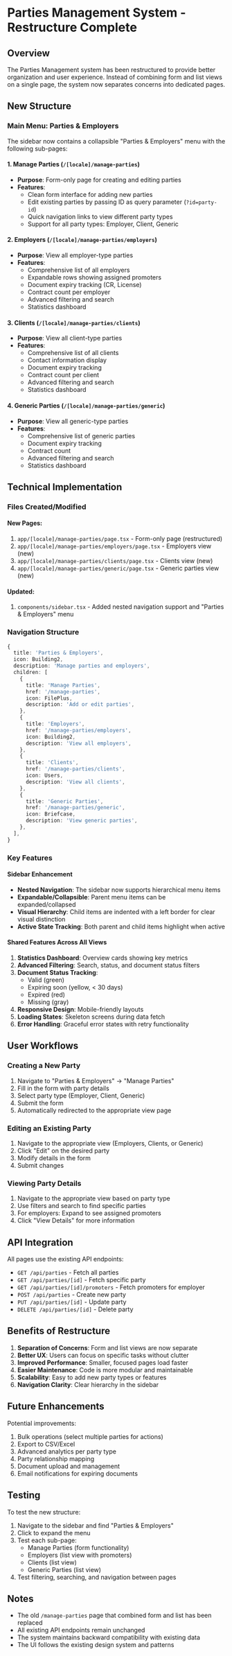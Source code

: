 # Parties Management System - Restructure Complete

## Overview
The Parties Management system has been restructured to provide better organization and user experience. Instead of combining form and list views on a single page, the system now separates concerns into dedicated pages.

## New Structure

### Main Menu: Parties & Employers
The sidebar now contains a collapsible "Parties & Employers" menu with the following sub-pages:

#### 1. **Manage Parties** (`/[locale]/manage-parties`)
- **Purpose**: Form-only page for creating and editing parties
- **Features**:
  - Clean form interface for adding new parties
  - Edit existing parties by passing ID as query parameter (`?id=party-id`)
  - Quick navigation links to view different party types
  - Support for all party types: Employer, Client, Generic

#### 2. **Employers** (`/[locale]/manage-parties/employers`)
- **Purpose**: View all employer-type parties
- **Features**:
  - Comprehensive list of all employers
  - Expandable rows showing assigned promoters
  - Document expiry tracking (CR, License)
  - Contract count per employer
  - Advanced filtering and search
  - Statistics dashboard

#### 3. **Clients** (`/[locale]/manage-parties/clients`)
- **Purpose**: View all client-type parties
- **Features**:
  - Comprehensive list of all clients
  - Contact information display
  - Document expiry tracking
  - Contract count per client
  - Advanced filtering and search
  - Statistics dashboard

#### 4. **Generic Parties** (`/[locale]/manage-parties/generic`)
- **Purpose**: View all generic-type parties
- **Features**:
  - Comprehensive list of generic parties
  - Document expiry tracking
  - Contract count
  - Advanced filtering and search
  - Statistics dashboard

## Technical Implementation

### Files Created/Modified

#### New Pages:
1. `app/[locale]/manage-parties/page.tsx` - Form-only page (restructured)
2. `app/[locale]/manage-parties/employers/page.tsx` - Employers view (new)
3. `app/[locale]/manage-parties/clients/page.tsx` - Clients view (new)
4. `app/[locale]/manage-parties/generic/page.tsx` - Generic parties view (new)

#### Updated:
1. `components/sidebar.tsx` - Added nested navigation support and "Parties & Employers" menu

### Navigation Structure

```typescript
{
  title: 'Parties & Employers',
  icon: Building2,
  description: 'Manage parties and employers',
  children: [
    {
      title: 'Manage Parties',
      href: '/manage-parties',
      icon: FilePlus,
      description: 'Add or edit parties',
    },
    {
      title: 'Employers',
      href: '/manage-parties/employers',
      icon: Building2,
      description: 'View all employers',
    },
    {
      title: 'Clients',
      href: '/manage-parties/clients',
      icon: Users,
      description: 'View all clients',
    },
    {
      title: 'Generic Parties',
      href: '/manage-parties/generic',
      icon: Briefcase,
      description: 'View generic parties',
    },
  ],
}
```

### Key Features

#### Sidebar Enhancement
- **Nested Navigation**: The sidebar now supports hierarchical menu items
- **Expandable/Collapsible**: Parent menu items can be expanded/collapsed
- **Visual Hierarchy**: Child items are indented with a left border for clear visual distinction
- **Active State Tracking**: Both parent and child items highlight when active

#### Shared Features Across All Views
1. **Statistics Dashboard**: Overview cards showing key metrics
2. **Advanced Filtering**: Search, status, and document status filters
3. **Document Status Tracking**: 
   - Valid (green)
   - Expiring soon (yellow, < 30 days)
   - Expired (red)
   - Missing (gray)
4. **Responsive Design**: Mobile-friendly layouts
5. **Loading States**: Skeleton screens during data fetch
6. **Error Handling**: Graceful error states with retry functionality

## User Workflows

### Creating a New Party
1. Navigate to "Parties & Employers" → "Manage Parties"
2. Fill in the form with party details
3. Select party type (Employer, Client, Generic)
4. Submit the form
5. Automatically redirected to the appropriate view page

### Editing an Existing Party
1. Navigate to the appropriate view (Employers, Clients, or Generic)
2. Click "Edit" on the desired party
3. Modify details in the form
4. Submit changes

### Viewing Party Details
1. Navigate to the appropriate view based on party type
2. Use filters and search to find specific parties
3. For employers: Expand to see assigned promoters
4. Click "View Details" for more information

## API Integration

All pages use the existing API endpoints:
- `GET /api/parties` - Fetch all parties
- `GET /api/parties/[id]` - Fetch specific party
- `GET /api/parties/[id]/promoters` - Fetch promoters for employer
- `POST /api/parties` - Create new party
- `PUT /api/parties/[id]` - Update party
- `DELETE /api/parties/[id]` - Delete party

## Benefits of Restructure

1. **Separation of Concerns**: Form and list views are now separate
2. **Better UX**: Users can focus on specific tasks without clutter
3. **Improved Performance**: Smaller, focused pages load faster
4. **Easier Maintenance**: Code is more modular and maintainable
5. **Scalability**: Easy to add new party types or features
6. **Navigation Clarity**: Clear hierarchy in the sidebar

## Future Enhancements

Potential improvements:
1. Bulk operations (select multiple parties for actions)
2. Export to CSV/Excel
3. Advanced analytics per party type
4. Party relationship mapping
5. Document upload and management
6. Email notifications for expiring documents

## Testing

To test the new structure:
1. Navigate to the sidebar and find "Parties & Employers"
2. Click to expand the menu
3. Test each sub-page:
   - Manage Parties (form functionality)
   - Employers (list view with promoters)
   - Clients (list view)
   - Generic Parties (list view)
4. Test filtering, searching, and navigation between pages

## Notes

- The old `/manage-parties` page that combined form and list has been replaced
- All existing API endpoints remain unchanged
- The system maintains backward compatibility with existing data
- The UI follows the existing design system and patterns

